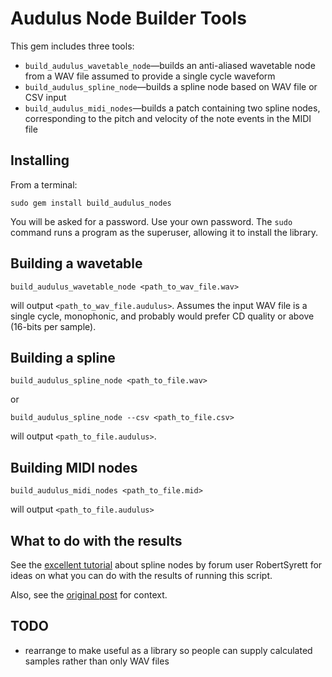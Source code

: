 # Audulus Node Builder Tools

This gem includes three tools:
- `build_audulus_wavetable_node`—builds an anti-aliased wavetable node from a WAV
  file assumed to provide a single cycle waveform
- `build_audulus_spline_node`—builds a spline node based on WAV file or CSV input
- `build_audulus_midi_nodes`—builds a patch containing two spline nodes, corresponding
  to the pitch and velocity of the note events in the MIDI file

## Installing

From a terminal:

```
sudo gem install build_audulus_nodes
```

You will be asked for a password. Use your own password. The `sudo` command
runs a program as the superuser, allowing it to install the library.

## Building a wavetable

```
build_audulus_wavetable_node <path_to_wav_file.wav>
```

will output `<path_to_wav_file.audulus>`. Assumes the input WAV file is
a single cycle, monophonic, and probably would prefer CD quality or above
(16-bits per sample).

## Building a spline

```
build_audulus_spline_node <path_to_file.wav>
```
or
```
build_audulus_spline_node --csv <path_to_file.csv>
```

will output `<path_to_file.audulus>`.

## Building MIDI nodes

```
build_audulus_midi_nodes <path_to_file.mid>
```

will output `<path_to_file.audulus>`

## What to do with the results

See the [excellent tutorial](https://www.youtube.com/watch?v=nWPuRtrBfvM)
about spline nodes by forum user RobertSyrett for ideas on what you can do
with the results of running this script.

Also, see the [original post](https://forum.audulus.com/t/know-your-nodes-pt-5-5-5-splines-streamlining-a-large-patch/506)
for context.

## TODO

- rearrange to make useful as a library so people can supply calculated
  samples rather than only WAV files
